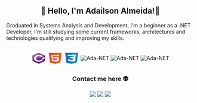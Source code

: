  

<h2 align="Center">👋 Hello, I'm Adailson Almeida!🤖</h2> 

Graduated in Systems Analysis and Development, I'm a beginner as a .NET Developer, 
I'm still studying some current frameworks, architectures and technologies qualifying and improving my skills.

<div align="center">
  
</div>
 
 <div align="center" style="display: inline_block"><br>
  <img align="center" alt="Rafa-Csharp" height="30" width="40" src="https://raw.githubusercontent.com/devicons/devicon/master/icons/csharp/csharp-original.svg">
  <img align="center" alt="Rafa-HTML" height="30" width="40" src="https://raw.githubusercontent.com/devicons/devicon/master/icons/html5/html5-original.svg">
  <img align="center" alt="Rafa-CSS" height="30" width="40" src="https://raw.githubusercontent.com/devicons/devicon/master/icons/css3/css3-original.svg">
  <img  align="center" alt="Ada-NET" height="30" width="40" src="https://cdn.jsdelivr.net/gh/devicons/devicon/icons/dotnetcore/dotnetcore-original.svg" />
  <img  align="center" alt="Ada-NET" height="30" width="40" src="https://cdn.jsdelivr.net/gh/devicons/devicon/icons/ubuntu/ubuntu-plain.svg" />
   <img  align="center" alt="Ada-NET" height="30" width="40" src="https://cdn.jsdelivr.net/gh/devicons/devicon/icons/git/git-original.svg" />
  </div>

  ##   

 <div align="center">
    <h3>Contact me here 👽</h3>
     <a href="https://www.linkedin.com/in/adailson-almeida-797689189" target="_blank"><img src="https://img.shields.io/badge/-LinkedIn-%230077B5?style=for-the-badge&logo=linkedin&logoColor=white" target="_blank"></a>
  <a href = "mailto:adayllson.almeida@gmail.com"><img src="https://img.shields.io/badge/-Gmail-%23333?style=for-the-badge&logo=gmail&logoColor=red" target="_blank"></a>
   <a href="https://instagram.com/adaylsonalmeida" target="_blank"><img src="https://img.shields.io/badge/-Instagram-%23E4405F?style=for-the-badge&logo=instagram&logoColor=white" target="_blank"></a>
 </div>
 
 

